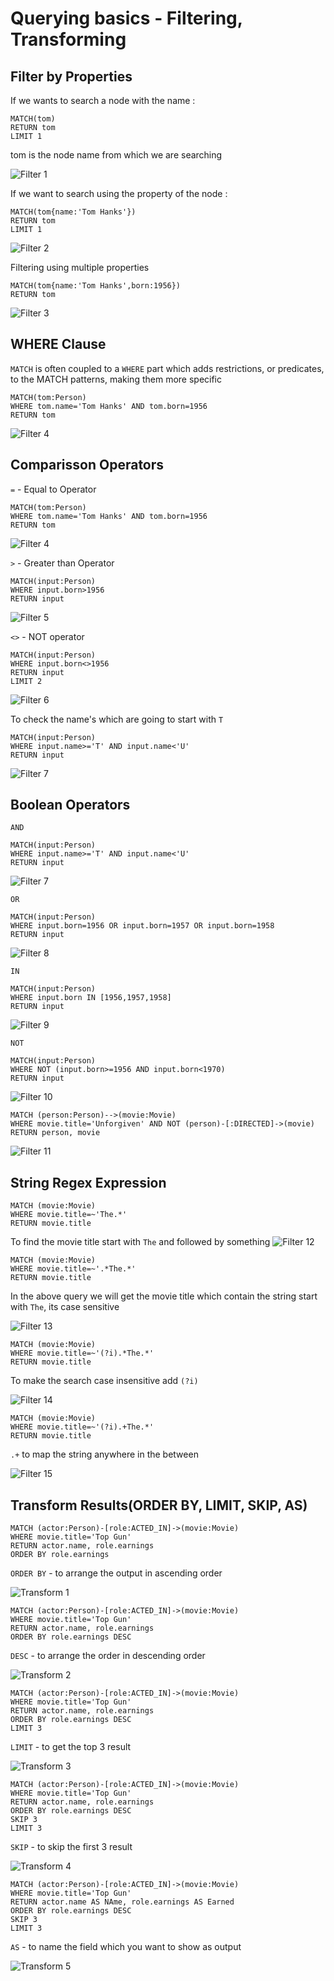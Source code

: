 # Querying basics - Filtering, Transforming

## Filter by Properties

If we wants to search a node with the name :

```
MATCH(tom)
RETURN tom
LIMIT 1
```

tom is the node name from which we are searching

![Filter 1](https://github.com/aman7797/super-pancake/blob/master/Neo4j/img/filter1.png)

If we want to search using the property of the node :
```
MATCH(tom{name:'Tom Hanks'})
RETURN tom
LIMIT 1
```

![Filter 2](https://github.com/aman7797/super-pancake/blob/master/Neo4j/img/filter2.png)

Filtering using multiple properties
```
MATCH(tom{name:'Tom Hanks',born:1956})
RETURN tom
```

![Filter 3](https://github.com/aman7797/super-pancake/blob/master/Neo4j/img/filter3.png)

## WHERE Clause

`MATCH` is often coupled to a `WHERE` part which adds restrictions, or predicates, to the MATCH patterns, making them more specific

```
MATCH(tom:Person)
WHERE tom.name='Tom Hanks' AND tom.born=1956
RETURN tom
```

![Filter 4](https://github.com/aman7797/super-pancake/blob/master/Neo4j/img/filter4.png)

## Comparisson Operators

`=` - Equal to Operator

```
MATCH(tom:Person)
WHERE tom.name='Tom Hanks' AND tom.born=1956
RETURN tom
```
![Filter 4](https://github.com/aman7797/super-pancake/blob/master/Neo4j/img/filter4.png)

`>` - Greater than Operator

```
MATCH(input:Person)
WHERE input.born>1956
RETURN input
```

![Filter 5](https://github.com/aman7797/super-pancake/blob/master/Neo4j/img/filter5.png)

`<>` - NOT operator

```
MATCH(input:Person)
WHERE input.born<>1956
RETURN input
LIMIT 2
```

![Filter 6](https://github.com/aman7797/super-pancake/blob/master/Neo4j/img/filter6.png)

To check the name's which are going to start with `T`
```
MATCH(input:Person)
WHERE input.name>='T' AND input.name<'U'
RETURN input
```
![Filter 7](https://github.com/aman7797/super-pancake/blob/master/Neo4j/img/filter7.png)

## Boolean Operators

`AND`
```
MATCH(input:Person)
WHERE input.name>='T' AND input.name<'U'
RETURN input
```
![Filter 7](https://github.com/aman7797/super-pancake/blob/master/Neo4j/img/filter7.png)

`OR`
```
MATCH(input:Person)
WHERE input.born=1956 OR input.born=1957 OR input.born=1958
RETURN input
```
![Filter 8](https://github.com/aman7797/super-pancake/blob/master/Neo4j/img/filter8.png)

`IN`
```
MATCH(input:Person)
WHERE input.born IN [1956,1957,1958]
RETURN input
```

![Filter 9](/img/filter9.png)

`NOT`
```
MATCH(input:Person)
WHERE NOT (input.born>=1956 AND input.born<1970)
RETURN input
```

![Filter 10](/img/filter10.png)

```
MATCH (person:Person)-->(movie:Movie)
WHERE movie.title='Unforgiven' AND NOT (person)-[:DIRECTED]->(movie)
RETURN person, movie
```

![Filter 11](/img/filter11.png)

## String Regex Expression

```
MATCH (movie:Movie)
WHERE movie.title=~'The.*'
RETURN movie.title
```

To find the movie title start with `The` and followed by something
![Filter 12](/img/filter12.png)

```
MATCH (movie:Movie)
WHERE movie.title=~'.*The.*'
RETURN movie.title
```
In the above query we will get the movie title which contain the string start with `The`, its case sensitive

![Filter 13](/img/filter13.png)

```
MATCH (movie:Movie)
WHERE movie.title=~'(?i).*The.*'
RETURN movie.title
```

To make the search case insensitive add `(?i)`

![Filter 14](/img/filter14.png)

```
MATCH (movie:Movie)
WHERE movie.title=~'(?i).+The.*'
RETURN movie.title
```

`.+` to map the string anywhere in the between 

![Filter 15](/img/filter15.png)

## Transform Results(ORDER BY, LIMIT, SKIP, AS)

```
MATCH (actor:Person)-[role:ACTED_IN]->(movie:Movie)
WHERE movie.title='Top Gun'
RETURN actor.name, role.earnings
ORDER BY role.earnings
```

`ORDER BY` - to arrange the output in ascending order

![Transform 1](/img/transform1.png)

```
MATCH (actor:Person)-[role:ACTED_IN]->(movie:Movie)
WHERE movie.title='Top Gun'
RETURN actor.name, role.earnings
ORDER BY role.earnings DESC
```

`DESC` - to arrange the order in descending order

![Transform 2](/img/transform2.png)
```
MATCH (actor:Person)-[role:ACTED_IN]->(movie:Movie)
WHERE movie.title='Top Gun'
RETURN actor.name, role.earnings
ORDER BY role.earnings DESC
LIMIT 3
```

`LIMIT` - to get the top 3 result

![Transform 3](/img/transform3.png)
```
MATCH (actor:Person)-[role:ACTED_IN]->(movie:Movie)
WHERE movie.title='Top Gun'
RETURN actor.name, role.earnings
ORDER BY role.earnings DESC
SKIP 3
LIMIT 3
```

`SKIP` - to skip the first 3 result

![Transform 4](/img/transform4.png)
```
MATCH (actor:Person)-[role:ACTED_IN]->(movie:Movie)
WHERE movie.title='Top Gun'
RETURN actor.name AS NAme, role.earnings AS Earned
ORDER BY role.earnings DESC
SKIP 3
LIMIT 3
```

`AS` - to name the field which you want to show as output

![Transform 5](/img/transform5.png)
